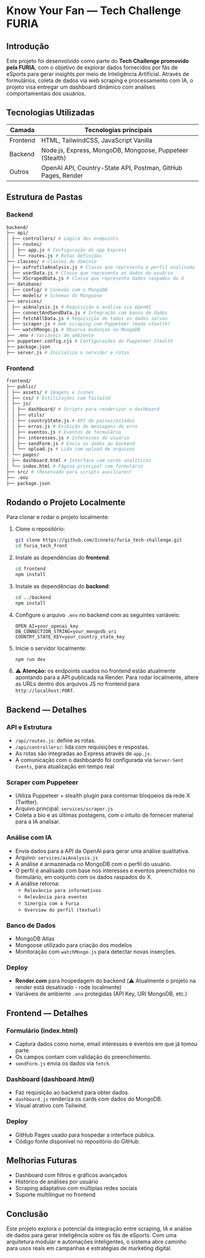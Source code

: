 # Know Your Fan — Tech Challenge FURIA

## Introdução

Este projeto foi desenvolvido como parte do **Tech Challenge promovido pela FURIA**, com o objetivo de explorar dados fornecidos por fãs de eSports para gerar insights por meio de Inteligência Artificial. Através de formulários, coleta de dados via web scraping e processamento com IA, o projeto visa entregar um dashboard dinâmico com análises comportamentais dos usuários.

## Tecnologias Utilizadas

| Camada      | Tecnologias principais                                        |
|-------------|--------------------------------------------------------------|
| Frontend    | HTML, TailwindCSS, JavaScript Vanilla                        |
| Backend     | Node.js, Express, MongoDB, Mongoose, Puppeteer (Stealth)     |
| Outros      | OpenAI API, Country-State API, Postman, GitHub Pages, Render |

## Estrutura de Pastas

### Backend
```bash
backend/
├── api/
│ ├── controllers/ # Lógica dos endpoints
│ ├── routes/
│ │ ├── app.js # Configuração do app Express
│ │ └── routes.js # Rotas definidas
├── classes/ # Classes de domínio
│ ├── aiProfileAnalysis.js # Classe que representa o perfil analisado
│ ├── userData.js # Classe que representa os dados do usuário
│ └── XScrapedData.js # Classe que representa dados raspados do X
├── database/
│ ├── config/ # Conexão com o MongoDB
│ └── models/ # Schemas do Mongoose
├── services/
│ ├── aiAnalysis.js # Requisição e análise via OpenAI
│ ├── connectAndSendData.js # Integração com banco de dados
│ ├── fetchAllData.js # Requisição de todos os dados salvos
│ ├── scraper.js # Web scraping com Puppeteer (modo stealth)
│ └── watchMongo.js # Observa mudanças no MongoDB
├── .env # Variáveis de ambiente
├── puppeteer.config.cjs # Configurações do Puppeteer Stealth
├── package.json
├── server.js # Inicializa o servidor e rotas
```
### Frontend
```bash
frontend/
├── public/
│ ├── assets/ # Imagens e ícones
│ ├── css/ # Estilizações com Tailwind
│ ├── js/
│ │ ├── dashboard/ # Scripts para renderizar o dashboard
│ │ ├── utils/
│ │ ├── countryState.js # API de países/estados
│ │ ├── erros.js # Exibição de mensagens de erro
│ │ ├── eventos.js # Eventos de formulário
│ │ ├── interesses.js # Interesses do usuário
│ │ ├── sendForm.js # Envia os dados ao backend
│ │ └── upload.js # Lida com upload de arquivos
│ └── pages/
│ ├── dashboard.html # Interface com cards analíticos
│ └── index.html # Página principal com formulário
├── src/ # (Reservado para scripts auxiliares)
├── .env
├── package.json
```
## Rodando o Projeto Localmente

Para clonar e rodar o projeto localmente:

1. Clone o repositório:

   ```bash
   git clone https://github.com/Icnneto/furia_tech-challenge.git
   cd furia_tech_front
   ```

2. Instale as dependências do **frontend**:

   ```bash
   cd frontend
   npm install
   ```

3. Instale as dependências do **backend**:

   ```bash
   cd ../backend
   npm install
   ```

4. Configure o arquivo `.env` no backend com as seguintes variáveis:

   ```env
   OPEN_AI=your_openai_key
   DB_CONNECTION_STRING=your_mongodb_uri
   COUNTRY_STATE_KEY=your_country_state_key
   ```

5. Inicie o servidor localmente:

   ```bash
   npm run dev
   ```

6. ⚠️ **Atenção:** os endpoints usados no frontend estão atualmente apontando para a API publicada na Render. Para rodar localmente, altere as URLs dentro dos arquivos JS no frontend para `http://localhost:PORT`.

## Backend — Detalhes

### API e Estrutura
- `/api/routes.js`: define as rotas.
- `/api/controllers/`: lida com requisições e respostas.
- As rotas são integradas ao Express através de `app.js`.
- A comunicação com o dashboardo foi configurada via `Server-Sent Events`, para atualização em tempo real

### Scraper com Puppeteer
- Utiliza Puppeteer + stealth plugin para contornar bloqueios da rede X (Twitter).
- Arquivo principal: `services/scraper.js`
- Coleta a bio e as últimas postagens, com o intuito de fornecer material para a IA analisar.

### Análise com IA
- Envia dados para a API da OpenAI para gerar uma análise qualitativa.
- Arquivo: `services/aiAnalysis.js`
- A análise é armazenada no MongoDB com o perfil do usuário.
- O perfil é analisado com base nos interesses e eventos preenchidos no formulário, em conjunto com os dados raspados do X.
- A análise retorna:
   - `Relevância para informativos`
   - `Relevância para eventos`
   - `Sinergia com a Furia`
   - `Overview do perfil (textual)`

### Banco de Dados
- MongoDB Atlas
- Mongoose utilizado para criação dos modelos
- Monitoração com `watchMongo.js` para detectar novas inserções.

### Deploy
- **Render.com** para hospedagem do backend (⚠️ Atualmente o projeto na render está desativado - rode localmente)
- Variáveis de ambiente `.env` protegidas (API Key, URI MongoDB, etc.)


## Frontend — Detalhes

### Formulário (index.html)
- Captura dados como nome, email interesses e eventos em que já tomou parte.
- Os campos contam com validação do preenchimento.
- `sendForm.js` envia os dados via `fetch`.

### Dashboard (dashboard.html)
- Faz requisição ao backend para obter dados.
- `dashboard.js` renderiza os cards com dados do MongoDB.
- Visual atrativo com Tailwind.

### Deploy
- GitHub Pages usado para hospedar a interface pública.
- Código fonte disponível no repositório do GitHub.

## Melhorias Futuras

- Dashboard com filtros e gráficos avançados
- Histórico de análises por usuário
- Scraping adaptativo com múltiplas redes sociais
- Suporte multilíngue no frontend

## Conclusão

Este projeto explora o potencial da integração entre scraping, IA e análise de dados para gerar inteligência sobre os fãs de eSports. Com uma arquitetura modular e automações inteligentes, o sistema abre caminho para usos reais em campanhas e estratégias de marketing digital.


